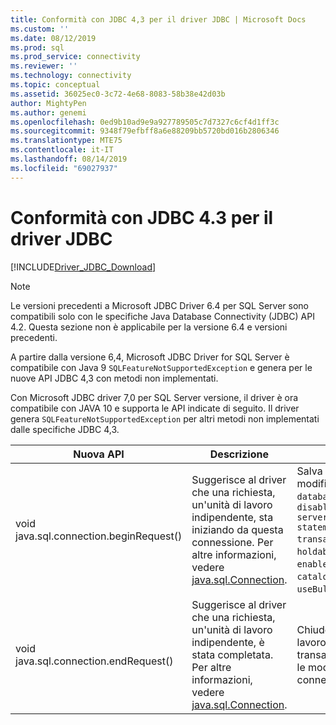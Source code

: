 ```yaml
---
title: Conformità con JDBC 4,3 per il driver JDBC | Microsoft Docs
ms.custom: ''
ms.date: 08/12/2019
ms.prod: sql
ms.prod_service: connectivity
ms.reviewer: ''
ms.technology: connectivity
ms.topic: conceptual
ms.assetid: 36025ec0-3c72-4e68-8083-58b38e42d03b
author: MightyPen
ms.author: genemi
ms.openlocfilehash: 0ed9b10ad9e9a927789505c7d7327c6cf4d1ff3c
ms.sourcegitcommit: 9348f79efbff8a6e88209bb5720bd016b2806346
ms.translationtype: MTE75
ms.contentlocale: it-IT
ms.lasthandoff: 08/14/2019
ms.locfileid: "69027937"
---
```

# <a name="jdbc-43-compliance-for-the-jdbc-driver"></a>Conformità con JDBC 4.3 per il driver JDBC

[!INCLUDE[Driver_JDBC_Download](../../includes/driver_jdbc_download.md)]

> [!NOTE]  
> Le versioni precedenti a Microsoft JDBC Driver 6.4 per SQL Server sono compatibili solo con le specifiche Java Database Connectivity (JDBC) API 4.2. Questa sezione non è applicabile per la versione 6.4 e versioni precedenti.

A partire dalla versione 6,4, Microsoft JDBC Driver for SQL Server è compatibile con Java 9 `SQLFeatureNotSupportedException` e genera per le nuove API JDBC 4,3 con metodi non implementati.

Con Microsoft JDBC driver 7,0 per SQL Server versione, il driver è ora compatibile con JAVA 10 e supporta le API indicate di seguito. Il driver genera `SQLFeatureNotSupportedException` per altri metodi non implementati dalle specifiche JDBC 4,3.

|Nuova API|Descrizione|Implementazione significativa|  
|-----------------|-----------------|-------------------------------|  
|void java.sql.connection.beginRequest()|Suggerisce al driver che una richiesta, un'unità di lavoro indipendente, sta iniziando da questa connessione. Per altre informazioni, vedere [java.sql.Connection](https://docs.oracle.com/javase/9/docs/api/java/sql/Connection.html#beginRequest--).|Salva i valori dei campi di connessione modificabili tramite metodi API pubblici: `databaseAutoCommitMode`, `disableStatementPooling` `serverPreparedStatementDiscardThreshold` `statementPoolingCacheSize` `transactionIsolationLevel`, `networkTimeout`, `holdability`, `sendTimeAsDatetime`,,,, `enablePrepareOnFirstPreparedStatementCall`, `catalogName`, `sqlWarnings`, `useBulkCopyForBatchInsert`.|
|void java.sql.connection.endRequest()|Suggerisce al driver che una richiesta, un'unità di lavoro indipendente, è stata completata. Per altre informazioni, vedere [java.sql.Connection](https://docs.oracle.com/javase/9/docs/api/java/sql/Connection.html#endRequest--).|Chiude le istruzioni create durante l'unità di lavoro ed esegue il rollback di tutte le transazioni aperte. Il metodo ripristina inoltre le modifiche apportate ai campi di connessione elencati in precedenza.|
